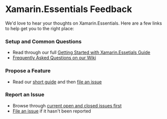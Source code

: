 # Xamarin.Essentials Feedback

We'd love to hear your thoughts on Xamarin.Essentials. Here are a few links to help get you to the right place:

### Setup and Common Questions
* Read through our full [Getting Started with Xamarin.Essetials Guide](https://learn.microsoft.com/xamarin/essentials/get-started)
* [Frequently Asked Questions on our Wiki](https://github.com/xamarin/Essentials/wiki/FAQ-%7C-Essentials)

### Propose a Feature
* Read our [short guide](https://github.com/xamarin/Essentials/wiki/Proposing-New-Features) and then [file an issue](https://github.com/xamarin/Essentials/issues/new)

### Report an Issue
* Browse through [current open and closed issues first](https://github.com/xamarin/Essentials/issues?utf8=%E2%9C%93&q=is%3Aissue)
* [File an issue](https://github.com/xamarin/Essentials/issues/new) if it hasn't been reported
